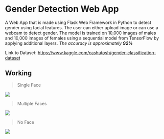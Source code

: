 # Gender Detection Web App
A Web App that is made using Flask Web Framework in Python to detect gender using facial features. The user can either upload image or can use a webcam to detect gender. The model is trained on 10,000 images of males and 10,000 images of females using a sequential model from TensorFlow by applying additional layers. 
*The accuracy is approximately **92%***

Link to Dataset: https://www.kaggle.com/cashutosh/gender-classification-dataset
## Working
> Single Face

![](https://thumbs.gfycat.com/RequiredDeafeningBat-size_restricted.gif)
> Multiple Faces

![](https://thumbs.gfycat.com/TiredPastBubblefish-size_restricted.gif)
> No Face

![](https://thumbs.gfycat.com/TalkativeFalseCockatiel-size_restricted.gif)
